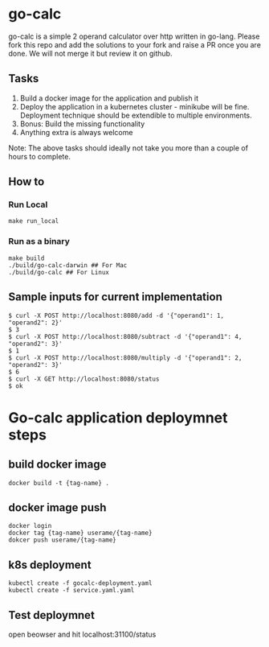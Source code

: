 # go-calc

go-calc is a simple 2 operand calculator over http written in go-lang. Please fork this repo and add the solutions to your fork and raise a PR once you are done. We will not merge it but review it on github.

## Tasks

1. Build a docker image for the application and publish it
1. Deploy the application in a kubernetes cluster - minikube will be fine. Deployment technique should be extendible to multiple environments.
1. Bonus: Build the missing functionality
1. Anything extra is always welcome

Note: The above tasks should ideally not take you more than a couple of hours to complete.

## How to

### Run Local

```
make run_local
```

### Run as a binary

```
make build
./build/go-calc-darwin ## For Mac
./build/go-calc ## For Linux
```

## Sample inputs for current implementation

```
$ curl -X POST http://localhost:8080/add -d '{"operand1": 1, "operand2": 2}'
$ 3
$ curl -X POST http://localhost:8080/subtract -d '{"operand1": 4, "operand2": 3}'
$ 1
$ curl -X POST http://localhost:8080/multiply -d '{"operand1": 2, "operand2": 3}'
$ 6
$ curl -X GET http://localhost:8080/status
$ ok
```
# Go-calc application deploymnet steps 

## build docker image
```
docker build -t {tag-name} .
```
## docker image push
```
docker login
docker tag {tag-name} userame/{tag-name}
dokcer push userame/{tag-name}
```
## k8s deployment
```
kubectl create -f gocalc-deployment.yaml
kubectl create -f service.yaml.yaml
```
## Test deploymnet
open beowser and hit localhost:31100/status
